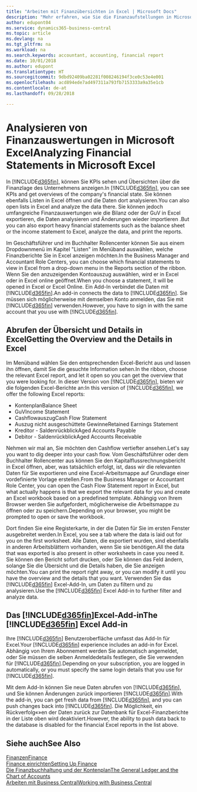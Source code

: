 ```yaml
---
title: "Arbeiten mit Finanzübersichten in Excel | Microsoft Docs"
description: "Mehr erfahren, wie Sie die Finanzaufstellungen in Microsoft Excel von  Business Central für eine Analyse öffnen können."
author: edupont04
ms.service: dynamics365-business-central
ms.topic: article
ms.devlang: na
ms.tgt_pltfrm: na
ms.workload: na
ms.search.keywords: accountant, accounting, financial report
ms.date: 10/01/2018
ms.author: edupont
ms.translationtype: HT
ms.sourcegitcommit: 9dbd92409ba02281f008246194f3ce0c53e4e001
ms.openlocfilehash: acd894ede7ad497311a793fb7153333a9a35e1cb
ms.contentlocale: de-at
ms.lasthandoff: 09/28/2018

---
```

# <a name="analyzing-financial-statements-in-microsoft-excel"></a><span data-ttu-id="2c99f-103">Analysieren von Finanzauswertungen in Microsoft Excel</span><span class="sxs-lookup"><span data-stu-id="2c99f-103">Analyzing Financial Statements in Microsoft Excel</span></span>
<span data-ttu-id="2c99f-104">In [!INCLUDE[d365fin](includes/d365fin_md.md)], können Sie KPIs sehen und Übersichten über die Finanzlage des Unternehmens anzeigen.</span><span class="sxs-lookup"><span data-stu-id="2c99f-104">In [!INCLUDE[d365fin](includes/d365fin_md.md)], you can see KPIs and get overviews of the company's financial state.</span></span> <span data-ttu-id="2c99f-105">Sie können ebenfalls Listen in Excel öffnen und die Daten dort analysieren.</span><span class="sxs-lookup"><span data-stu-id="2c99f-105">You can also open lists in Excel and analyze the data there.</span></span> <span data-ttu-id="2c99f-106">Sie können jedoch umfangreiche Finanzauswertungen wie die Bilanz oder der GuV in Excel exportieren, die Daten analysieren und Änderungen wieder importieren .</span><span class="sxs-lookup"><span data-stu-id="2c99f-106">But you can also export heavy financial statements such as the balance sheet or the income statement to Excel, analyze the data, and print the reports.</span></span>  

<span data-ttu-id="2c99f-107">Im Geschäftsführer und im Buchhalter Rollencenter können Sie aus einem Dropdownmenü im Kapitel "Listen" im Menüband auswählen, welche Finanzberichte Sie in Excel anzeigen möchten.</span><span class="sxs-lookup"><span data-stu-id="2c99f-107">In the Business Manager and Accountant Role Centers, you can choose which financial statements to view in Excel from a drop-down menu in the Reports section of the ribbon.</span></span> <span data-ttu-id="2c99f-108">Wenn Sie den anzuzeigenden Kontoauszug auswählen, wird er in Excel oder in Excel online geöffnet.</span><span class="sxs-lookup"><span data-stu-id="2c99f-108">When you choose a statement, it will be opened in Excel or Excel Online.</span></span> <span data-ttu-id="2c99f-109">Ein Add-In verbindet die Daten mit [!INCLUDE[d365fin](includes/d365fin_md.md)].</span><span class="sxs-lookup"><span data-stu-id="2c99f-109">An add-in connects the data to [!INCLUDE[d365fin](includes/d365fin_md.md)].</span></span> <span data-ttu-id="2c99f-110">Sie müssen sich möglicherweise mit demselben Konto anmelden, das Sie mit [!INCLUDE[d365fin](includes/d365fin_md.md)] verwenden.</span><span class="sxs-lookup"><span data-stu-id="2c99f-110">However, you have to sign in with the same account that you use with [!INCLUDE[d365fin](includes/d365fin_md.md)].</span></span>  

## <a name="getting-the-overview-and-the-details-in-excel"></a><span data-ttu-id="2c99f-111">Abrufen der Übersicht und Details in Excel</span><span class="sxs-lookup"><span data-stu-id="2c99f-111">Getting the Overview and the Details in Excel</span></span>
<span data-ttu-id="2c99f-112">Im Menüband wählen Sie den entsprechenden Excel-Bericht aus und lassen ihn öffnen, damit Sie die gesuchte Information sehen.</span><span class="sxs-lookup"><span data-stu-id="2c99f-112">In the ribbon, choose the relevant Excel report, and let it open so you can get the overview that you were looking for.</span></span> <span data-ttu-id="2c99f-113">In dieser Version von [!INCLUDE[d365fin](includes/d365fin_md.md)], bieten wir die folgenden Excel-Berichte an:</span><span class="sxs-lookup"><span data-stu-id="2c99f-113">In this version of [!INCLUDE[d365fin](includes/d365fin_md.md)], we offer the following Excel reports:</span></span>

- <span data-ttu-id="2c99f-114">Kontenplan</span><span class="sxs-lookup"><span data-stu-id="2c99f-114">Balance Sheet</span></span>  
- <span data-ttu-id="2c99f-115">GuV</span><span class="sxs-lookup"><span data-stu-id="2c99f-115">Income Statement</span></span>  
- <span data-ttu-id="2c99f-116">Cashflowauszug</span><span class="sxs-lookup"><span data-stu-id="2c99f-116">Cash Flow Statement</span></span>  
- <span data-ttu-id="2c99f-117">Auszug nicht ausgeschüttete Gewinne</span><span class="sxs-lookup"><span data-stu-id="2c99f-117">Retained Earnings Statement</span></span>  
- <span data-ttu-id="2c99f-118">Kreditor - Saldenrückblick</span><span class="sxs-lookup"><span data-stu-id="2c99f-118">Aged Accounts Payable</span></span>  
- <span data-ttu-id="2c99f-119">Debitor - Saldenrückblick</span><span class="sxs-lookup"><span data-stu-id="2c99f-119">Aged Accounts Receivable</span></span>  

<span data-ttu-id="2c99f-120">Nehmen wir mal an, Sie möchten den Cashflow vertiefter ansehen.</span><span class="sxs-lookup"><span data-stu-id="2c99f-120">Let's say you want to dig deeper into your cash flow.</span></span> <span data-ttu-id="2c99f-121">Vom Geschäftsführer oder dem Buchhalter Rollencenter aus können Sie den Kapitalflussrechnungsbericht in Excel öffnen, aber, was tatsächlich erfolgt, ist, dass wir die relevanten Daten für Sie exportieren und eine Excel-Arbeitsmappe auf Grundlage einer vordefinierte Vorlage erstellen.</span><span class="sxs-lookup"><span data-stu-id="2c99f-121">From the Business Manager or Accountant Role Center, you can open the Cash Flow Statement report in Excel, but what actually happens is that we export the relevant data for you and create an Excel workbook based on a predefined template.</span></span> <span data-ttu-id="2c99f-122">Abhängig von Ihrem Browser werden Sie aufgefordert, möglicherweise die Arbeitsmappe zu öffnen oder zu speichern.</span><span class="sxs-lookup"><span data-stu-id="2c99f-122">Depending on your browser, you might be prompted to open or save the workbook.</span></span>  

<span data-ttu-id="2c99f-123">Dort finden Sie eine Registerkarte, in der die Daten für Sie im ersten Fenster ausgebreitet werden.</span><span class="sxs-lookup"><span data-stu-id="2c99f-123">In Excel, you see a tab where the data is laid out for you on the first worksheet.</span></span> <span data-ttu-id="2c99f-124">Alle Daten, die exportiert wurden, sind ebenfalls in anderen Arbeitsblättern vorhanden, wenn Sie sie benötigen.</span><span class="sxs-lookup"><span data-stu-id="2c99f-124">All the data that was exported is also present in other worksheets in case you need it.</span></span> <span data-ttu-id="2c99f-125">Sie können den Bericht sofort drucken, oder Sie können das Feld ändern, solange Sie die Übersicht und die Details haben, die Sie anzeigen möchten.</span><span class="sxs-lookup"><span data-stu-id="2c99f-125">You can print the report right away, or you can modify it until you have the overview and the details that you want.</span></span> <span data-ttu-id="2c99f-126">Verwenden Sie das [!INCLUDE[d365fin](includes/d365fin_md.md)] Excel-Add-In, um Daten zu filtern und zu analysieren.</span><span class="sxs-lookup"><span data-stu-id="2c99f-126">Use the [!INCLUDE[d365fin](includes/d365fin_md.md)] Excel Add-in to further filter and analyze data.</span></span>  

## <a name="the-included365finincludesd365finmdmd-excel-add-in"></a><span data-ttu-id="2c99f-127">Das [!INCLUDE[d365fin](includes/d365fin_md.md)]Excel-Add-in</span><span class="sxs-lookup"><span data-stu-id="2c99f-127">The [!INCLUDE[d365fin](includes/d365fin_md.md)] Excel Add-in</span></span>
<span data-ttu-id="2c99f-128">Ihre [!INCLUDE[d365fin](includes/d365fin_md.md)] Benutzeroberfläche umfasst das Add-In für Excel.</span><span class="sxs-lookup"><span data-stu-id="2c99f-128">Your [!INCLUDE[d365fin](includes/d365fin_md.md)] experience includes an add-in for Excel.</span></span> <span data-ttu-id="2c99f-129">Abhängig von Ihrem Abonnement werden Sie automatisch angemeldet, oder Sie müssen die selben Anmeldedetails festlegen, die Sie verwenden für [!INCLUDE[d365fin](includes/d365fin_md.md)].</span><span class="sxs-lookup"><span data-stu-id="2c99f-129">Depending on your subscription, you are logged in automatically, or you must specify the same login details that you use for [!INCLUDE[d365fin](includes/d365fin_md.md)].</span></span>  

<span data-ttu-id="2c99f-130">Mit dem Add-In können Sie neue Daten abrufen von [!INCLUDE[d365fin](includes/d365fin_md.md)], und Sie können Änderungen zurück importieren [!INCLUDE[d365fin](includes/d365fin_md.md)].</span><span class="sxs-lookup"><span data-stu-id="2c99f-130">With the add-in, you can get fresh data from [!INCLUDE[d365fin](includes/d365fin_md.md)], and you can push changes back into [!INCLUDE[d365fin](includes/d365fin_md.md)].</span></span> <span data-ttu-id="2c99f-131">Die Möglichkeit, ein Rückverfolg«»en der Daten zurück zur Datenbank für Excel-Finanzberichte in der Liste oben wird deaktiviert.</span><span class="sxs-lookup"><span data-stu-id="2c99f-131">However, the ability to push data back to the database is disabled for the financial Excel reports in the list above.</span></span>  

## <a name="see-also"></a><span data-ttu-id="2c99f-132">Siehe auch</span><span class="sxs-lookup"><span data-stu-id="2c99f-132">See Also</span></span>
[<span data-ttu-id="2c99f-133">Finanzen</span><span class="sxs-lookup"><span data-stu-id="2c99f-133">Finance</span></span>](finance.md)  
[<span data-ttu-id="2c99f-134">Finance einrichten</span><span class="sxs-lookup"><span data-stu-id="2c99f-134">Setting Up Finance</span></span>](finance-setup-finance.md)  
[<span data-ttu-id="2c99f-135">Die Finanzbuchhaltung und der Kontenplan</span><span class="sxs-lookup"><span data-stu-id="2c99f-135">The General Ledger and the Chart of Accounts</span></span>](finance-general-ledger.md)  
[<span data-ttu-id="2c99f-136">Arbeiten mit  Business Central</span><span class="sxs-lookup"><span data-stu-id="2c99f-136">Working with Business Central</span></span>](ui-work-product.md)  

